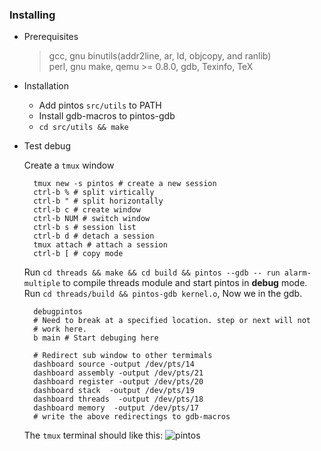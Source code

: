 ### Installing
* Prerequisites
    > gcc, gnu binutils(addr2line, ar, ld, objcopy, and ranlib) <br>
    > perl, gnu make, qemu >= 0.8.0, gdb, Texinfo, TeX
* Installation
    * Add pintos `src/utils` to PATH
    * Install gdb-macros to pintos-gdb
    * `cd src/utils && make`
* Test debug

    Create a `tmux` window
        
        tmux new -s pintos # create a new session
        ctrl-b % # split virtically
        ctrl-b " # split horizontally
        ctrl-b c # create window
        ctrl-b NUM # switch window
        ctrl-b s # session list
        ctrl-b d # detach a session
        tmux attach # attach a session
        ctrl-b [ # copy mode


    Run `cd threads && make && cd build && pintos --gdb -- run
    alarm-multiple` to compile threads module and start pintos 
    in **debug** mode. Run `cd threads/build && pintos-gdb kernel.o`,
    Now we in the gdb.

        debugpintos
        # Need to break at a specified location. step or next will not 
        # work here.
        b main # Start debuging here

        # Redirect sub window to other termimals
        dashboard source -output /dev/pts/14
        dashboard assembly -output /dev/pts/21
        dashboard register -output /dev/pts/20 
        dashboard stack  -output /dev/pts/19
        dashboard threads  -output /dev/pts/18
        dashboard memory  -output /dev/pts/17
        # write the above redirectings to gdb-macros

    The `tmux` terminal should like this:
    ![pintos](../img/pintos-gdb-tmux.png)

